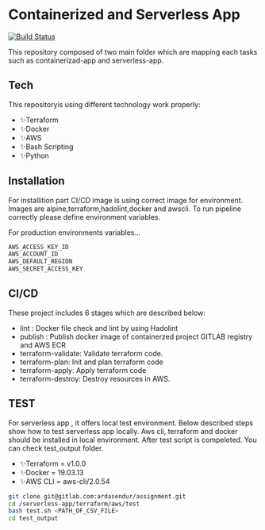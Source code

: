 # Containerized and Serverless App

[![Build Status](https://travis-ci.org/joemccann/dillinger.svg?branch=master)](https://travis-ci.org/joemccann/dillinger)

This repository composed of two main folder which are mapping each tasks such as containerizad-app and serverless-app.

## Tech

This repositoryis using different technology work properly:

- ✨Terraform
- ✨Docker
- ✨AWS
- ✨Bash  Scripting
- ✨Python
 
## Installation

For installition part CI/CD image is using correct image for environment. Images are alpine,terraform,hadolint,docker and awscli. To run pipeline correctly please define environment variables.

For production environments variables...

```sh
AWS_ACCESS_KEY_ID
AWS_ACCOUNT_ID
AWS_DEFAULT_REGION
AWS_SECRET_ACCESS_KEY
```

## CI/CD
These project includes 6 stages which are described below:
  - lint : Docker file check and lint by using Hadolint
  - publish : Publish docker image of containerzed project GITLAB registry and AWS ECR
  - terraform-validate: Validate terraform code.
  - terraform-plan: Init and plan terraform code
  - terraform-apply: Apply terraform code
  - terraform-destroy: Destroy resources in AWS.



## TEST
For serverless app , it offers local test environment. Below described steps show how to test serverless app locally. Aws cli, terraform and docker should be installed in local environment. After test script is compeleted. You can check test_output folder.
  
- ✨Terraform = v1.0.0
- ✨Docker   = 19.03.13
- ✨AWS CLI =   aws-cli/2.0.54 

```sh
git clone git@gitlab.com:ardasendur/assignment.git
cd /serverless-app/terraform/aws/test
bash test.sh <PATH_OF_CSV_FILE>
cd test_output
```
